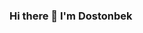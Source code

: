 ### Hi there 👋 I'm Dostonbek

<!--
**Doston7277/Doston7277** is a ✨ _special_ ✨ repository because its `README.md` (this file) appears on your GitHub profile.

Here are some ideas to get you started:

- 🔭 I’m currently working on MEGASOFT
- 🌱 I’m currently learning Laravel Ecosystem
-->
